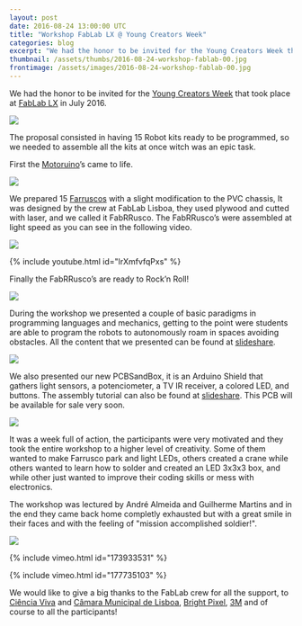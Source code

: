 ```yaml
---
layout: post
date: 2016-08-24 13:00:00 UTC
title: "Workshop FabLab LX @ Young Creators Week"
categories: blog
excerpt: "We had the honor to be invited for the Young Creators Week that took place at FabLab LX in July 2016."
thumbnail: /assets/thumbs/2016-08-24-workshop-fablab-00.jpg
frontimage: /assets/images/2016-08-24-workshop-fablab-00.jpg
---
```


We had the honor to be invited for the [Young Creators Week][8] that took place at [FabLab LX][1] in July 2016. 

![](/assets/images/2016-08-24-workshop-fablab-00.jpg)

The proposal consisted in having 15 Robot kits ready to be programmed, so we needed to assemble all the kits at once witch was an epic task.

First the [Motoruino][9]’s came to life.

![](/assets/images/2016-08-24-workshop-fablab-01.jpg)

We prepared 15 [Farruscos][10] with a slight modification to the PVC chassis, It was designed by the crew at FabLab Lisboa, they used plywood and cutted with laser, and we called it FabRRusco. The FabRRusco’s were assembled at light speed as you can see in the following video.

![](/assets/images/2016-08-24-workshop-fablab-02.jpg)

{% include youtube.html id="lrXmfvfqPxs" %}

Finally the FabRRusco’s are ready to Rock’n Roll!

![](/assets/images/2016-08-24-workshop-fablab-03.jpg)

During the workshop we presented a couple of basic paradigms in programming languages and mechanics, getting to the point were students are able to program the robots to autonomously roam in spaces avoiding obstacles. All the content that we presented can be found at [slideshare][2].

![](/assets/images/2016-08-24-workshop-fablab-05.jpg)

We also presented our new PCBSandBox, it is an Arduino Shield that gathers light sensors, a potenciometer, a TV IR receiver, a colored LED, and buttons. The assembly tutorial can also be found at [slideshare][3]. This PCB will be available for sale very soon.

![](/assets/images/2016-08-24-workshop-fablab-04.jpg)

It was a week full of action, the participants were very motivated and they took the entire workshop to a higher level of creativity. Some of them wanted to make Farrusco park and light LEDs, others created a crane while others wanted to learn how to solder and created an LED 3x3x3 box, and while other just wanted to improve their coding skills or mess with electronics.

The workshop was lectured by André Almeida and Guilherme Martins and in the end they came back home completly exhausted but with a great smile in their faces and with the feeling of "mission accomplished soldier!".

![](/assets/images/2016-08-24-workshop-fablab-08.jpg)

{% include vimeo.html id="173933531" %}

{% include vimeo.html id="177735103" %}

We would like to give a big thanks to the FabLab crew for all the support, to [Ciência Viva][4] and [Câmara Municipal de Lisboa][5], [Bright Pixel][6], [3M][7] and of course to all the participants!

[1]: http://fablablisboa.pt/
[2]: http://www.slideshare.net/articacc/workshop-iniciacao-a-robotica-farrusco
[3]: http://www.slideshare.net/articacc/pcb-sandbox-assembly-tutorial
[4]: http://www.cienciaviva.pt/
[5]: http://www.cm-lisboa.pt/
[6]: https://brpx.com/
[7]: http://www.3m.com/
[8]: http://fablablisboa.pt/?p=8872
[9]: http://artica.cc/products/#motoruino
[10]: http://artica.cc/products/#farrusco
